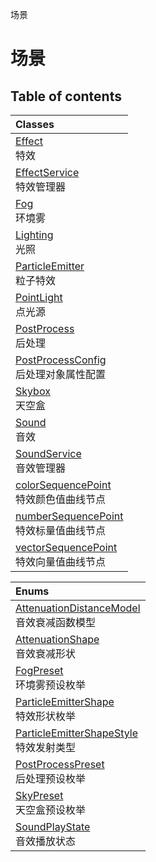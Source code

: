 场景

# 场景 <Badge type="tip" text="Groups" /> <Score text="场景" />

## Table of contents
| Classes |
| :-----|
| [Effect](../classes/mw.Effect.md) <br> 特效 |
| [EffectService](../classes/mw.EffectService.md) <br> 特效管理器 |
| [Fog](../classes/mw.Fog.md) <br> 环境雾 |
| [Lighting](../classes/mw.Lighting.md) <br> 光照 |
| [ParticleEmitter](../classes/mw.ParticleEmitter.md) <br> 粒子特效 |
| [PointLight](../classes/mw.PointLight.md) <br> 点光源 |
| [PostProcess](../classes/mw.PostProcess.md) <br> 后处理 |
| [PostProcessConfig](../classes/mw.PostProcessConfig.md) <br> 后处理对象属性配置 |
| [Skybox](../classes/mw.Skybox.md) <br> 天空盒 |
| [Sound](../classes/mw.Sound.md) <br> 音效 |
| [SoundService](../classes/mw.SoundService.md) <br> 音效管理器 |
| [colorSequencePoint](../classes/mw.colorSequencePoint.md) <br> 特效颜色值曲线节点 |
| [numberSequencePoint](../classes/mw.numberSequencePoint.md) <br> 特效标量值曲线节点 |
| [vectorSequencePoint](../classes/mw.vectorSequencePoint.md) <br> 特效向量值曲线节点 |


| Enums |
| :-----|
| [AttenuationDistanceModel](../enums/mw.AttenuationDistanceModel.md) <br> 音效衰减函数模型 |
| [AttenuationShape](../enums/mw.AttenuationShape.md) <br> 音效衰减形状 |
| [FogPreset](../enums/mw.FogPreset.md) <br> 环境雾预设枚举 |
| [ParticleEmitterShape](../enums/mw.ParticleEmitterShape.md) <br> 特效形状枚举 |
| [ParticleEmitterShapeStyle](../enums/mw.ParticleEmitterShapeStyle.md) <br> 特效发射类型 |
| [PostProcessPreset](../enums/mw.PostProcessPreset.md) <br> 后处理预设枚举 |
| [SkyPreset](../enums/mw.SkyPreset.md) <br> 天空盒预设枚举 |
| [SoundPlayState](../enums/mw.SoundPlayState.md) <br> 音效播放状态 |

